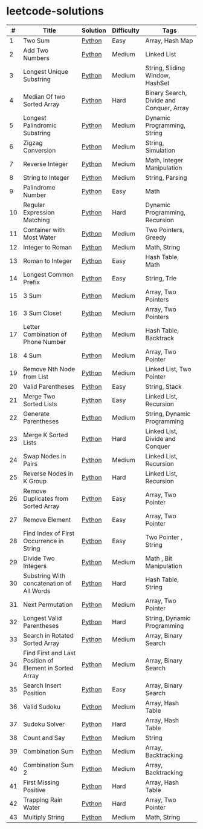 # leetcode-solutions

| #  | Title                                                   | Solution                                                               | Difficulty | Tags                                     |
|----|---------------------------------------------------------|------------------------------------------------------------------------|------------|------------------------------------------|
| 1  | Two Sum                                                 | [Python](Easy/two_sum.py)                                              | Easy       | Array, Hash Map                          |
| 2  | Add Two Numbers                                         | [Python](Medium/add_two_numbers.py)                                    | Medium     | Linked List                              |
| 3  | Longest Unique Substring                                | [Python](Medium/longest_substring.py)                                  | Medium     | String, Sliding Window, HashSet          |
| 4  | Median Of two Sorted Array                              | [Python](Hard/median_of_two_array.py)                                  | Hard       | Binary Search, Divide and Conquer, Array |
| 5  | Longest Palindromic Substring                           | [Python](Medium/palindromic_substring.py)                              | Medium     | Dynamic Programming, String              |
| 6  | Zigzag Conversion                                       | [Python](Medium/zigzag_conversion.py)                                  | Medium     | String, Simulation                       |
| 7  | Reverse Integer                                         | [Python](Medium/reverse_integer.py)                                    | Medium     | Math, Integer Manipulation               |
| 8  | String to Integer                                       | [Python](Medium/string_to_integer.py)                                  | Medium     | String, Parsing                          |
| 9  | Palindrome Number                                       | [Python](Easy/palindrome_number.py)                                    | Easy       | Math                                     |
| 10 | Regular Expression Matching                             | [Python](Hard/regular_expression_matching.py)                          | Hard       | Dynamic Programming, Recursion           |
| 11 | Container with Most Water                               | [Python](Medium/container_with_most_water.py)                          | Medium     | Two Pointers, Greedy                     |
| 12 | Integer to Roman                                        | [Python](Medium/integer_to_roman.py)                                   | Medium     | Math, String                             |
| 13 | Roman to Integer                                        | [Python](Easy/roman_to_integer.py)                                     | Easy       | Hash Table, Math                         |
| 14 | Longest Common Prefix                                   | [Python](Easy/longest_common_prefix.py)                                | Easy       | String, Trie                             |
| 15 | 3 Sum                                                   | [Python](Medium/3sum.py)                                               | Medium     | Array, Two Pointers                      |
| 16 | 3 Sum Closet                                            | [Python](Medium/3sum_closet.py)                                        | Medium     | Array, Two Pointers                      |
| 17 | Letter Combination of Phone Number                      | [Python](Medium/letter_combination_of_phone_number.py)                 | Medium     | Hash Table, Backtrack                    | 
| 18 | 4 Sum                                                   | [Python](Medium/4sum.py)                                               | Medium     | Array, Two Pointer                       | 
| 19 | Remove Nth Node from List                               | [Python](Medium/remove_nth_node.py)                                    | Medium     | Linked List, Two Pointer                 | 
| 20 | Valid Parentheses                                       | [Python](Easy/valid_parentheses.py)                                    | Easy       | String, Stack                            | 
| 21 | Merge Two Sorted Lists                                  | [Python](Easy/merge_two_sorted_list.py)                                | Easy       | Linked List, Recursion                   | 
| 22 | Generate Parentheses                                    | [Python](Medium/generate_parentheses.py)                               | Medium     | String, Dynamic Programming              | 
| 23 | Merge K Sorted Lists                                    | [Python](Hard/merge_k_sorted_lists.py)                                 | Hard       | Linked List, Divide and Conquer          | 
| 24 | Swap Nodes in Pairs                                     | [Python](Medium/swap_nodes_in_pairs.py)                                | Medium     | Linked List, Recursion                   | 
| 25 | Reverse Nodes in K Group                                | [Python](Hard/reverse_nodes_in_k-group.py)                             | Hard       | Linked List, Recursion                   | 
| 26 | Remove Duplicates from Sorted Array                     | [Python](Easy/remove_duplicates_from_sorted_array.py)                  | Easy       | Array, Two Pointer                       | 
| 27 | Remove Element                                          | [Python](Easy/remove_element.py)                                       | Easy       | Array, Two Pointer                       | 
| 28 | Find Index of First Occurrence in String                | [Python](Easy/index_of_first_occurrence_in_string.py)                  | Easy       | Two Pointer , String                     | 
| 29 | Divide Two Integers                                     | [Python](Medium/divide_two_integers.py)                                | Medium     | Math , Bit Manipulation                  | 
| 30 | Substring With concatenation of All Words               | [Python](Hard/substring_with_concatenation_of_words.py)                | Hard       | Hash Table, String                       | 
| 31 | Next Permutation                                        | [Python](Medium/next_permutation.py)                                   | Medium     | Array, Two Pointer                       | 
| 32 | Longest Valid Parentheses                               | [Python](Hard/longest_valid_parentheses.py)                            | Hard       | String, Dynamic Programming              | 
| 33 | Search in Rotated Sorted Array                          | [Python](Medium/search_in_rotated_sorted_array.py)                     | Medium     | Array, Binary Search                     | 
| 34 | Find First and Last Position of Element in Sorted Array | [Python](Medium/first_and_last_position_of_element_in_sorted_array.py) | Medium     | Array, Binary Search                     | 
| 35 | Search Insert Position                                  | [Python](Easy/search_insert_position.py)                               | Easy       | Array, Binary Search                     | 
| 36 | Valid Sudoku                                            | [Python](Medium/valid_sudoku.py)                                       | Medium     | Array, Hash Table                        | 
| 37 | Sudoku Solver                                           | [Python](Hard/sudoku_solver.py)                                        | Hard       | Array, Hash Table                        | 
| 38 | Count and Say                                           | [Python](Medium/count_and_say.py)                                      | Medium     | String                                   | 
| 39 | Combination Sum                                         | [Python](Medium/combination_sum.py)                                    | Medium     | Array, Backtracking                      | 
| 40 | Combination Sum 2                                       | [Python](Medium/combination_sum_2.py)                                  | Medium     | Array, Backtracking                      | 
| 41 | First Missing Positive                                  | [Python](Hard/first_missing_positive.py)                               | Hard       | Array, Hash Table                        | 
| 42 | Trapping Rain Water                                     | [Python](Hard/trapping_rain_water.py)                                  | Hard       | Array, Two Pointer                       | 
| 43 | Multiply String                                         | [Python](Medium/multiply_string.py)                                    | Medium     | Math, String                             | 
